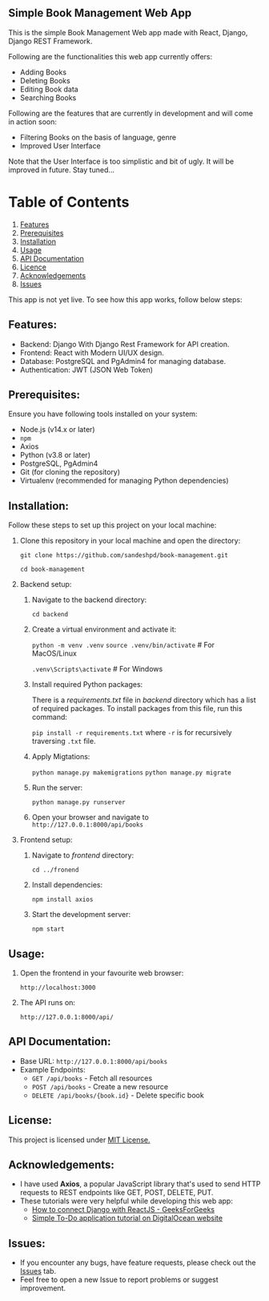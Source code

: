 ## Simple Book Management Web App

This is the simple Book Management Web app made with React, Django, Django REST Framework.

Following are the functionalities this web app currently offers:
* Adding Books
* Deleting Books
* Editing Book data
* Searching Books

Following are the features that are currently in development and will come in action soon:
* Filtering Books on the basis of language, genre
* Improved User Interface

Note that the User Interface is too simplistic and bit of ugly. It will be improved in future. Stay tuned...

# Table of Contents

1. [Features](#features)
2. [Prerequisites](#prerequisites)
3. [Installation](#installation)
4. [Usage](#usage)
5. [API Documentation](#api-documentation)
6. [Licence](#license)
7. [Acknowledgements](#acknowledgements)
8. [Issues](#issues)

This app is not yet live. To see how this app works, follow below steps:

## Features:
* Backend: Django With Django Rest Framework for API creation.
* Frontend: React with Modern UI/UX design.
* Database: PostgreSQL and PgAdmin4 for managing database.
* Authentication: JWT (JSON Web Token)

## Prerequisites:
Ensure you have following tools installed on your system:
* Node.js (v14.x or later)
* `npm`
* Axios
* Python (v3.8 or later)
* PostgreSQL, PgAdmin4
* Git (for cloning the repository)
* Virtualenv (recommended for managing Python dependencies)

## Installation:
Follow these steps to set up this project on your local machine:

1. Clone this repository in your local machine and open the directory:

   `git clone https://github.com/sandeshpd/book-management.git`
  
    `cd book-management`

2. Backend setup:
    1. Navigate to the backend directory:

        `cd backend`

    2. Create a virtual environment and activate it:

        `python -m venv .venv`
        `source .venv/bin/activate`  # For MacOS/Linux

        `.venv\Scripts\activate`    # For Windows
    
    3. Install required Python packages:

        There is a _requirements.txt_ file in _backend_ directory which has a list of required packages. To install packages from this file, run this command:

        `pip install -r requirements.txt` where `-r` is for recursively traversing `.txt` file.

    4. Apply Migtations:

        `python manage.py makemigrations`
        `python manage.py migrate`

    5. Run the server:

        `python manage.py runserver`

    6. Open your browser and navigate to `http://127.0.0.1:8000/api/books`

3. Frontend setup:
    1. Navigate to _frontend_ directory:

        `cd ../fronend`
    2. Install dependencies:

        `npm install axios`
    3. Start the development server:

        `npm start`

## Usage:
1. Open the frontend in your favourite web browser:

    `http://localhost:3000`
2. The API runs on:

    `http://127.0.0.1:8000/api/`

## API Documentation:
* Base URL: `http://127.0.0.1:8000/api/books`
* Example Endpoints:
    * `GET /api/books` - Fetch all resources
    * `POST /api/books` - Create a new resource
    * `DELETE /api/books/{book.id}` - Delete specific book

## License:
This project is licensed under [MIT License.](LICENSE)

## Acknowledgements:
* I have used **Axios**, a popular JavaScript library that's used to send HTTP requests to REST endpoints like GET, POST, DELETE, PUT.
* These tutorials were very helpful while developing this web app:
    * [How to connect Django with ReactJS - GeeksForGeeks](https://www.geeksforgeeks.org/how-to-connect-django-with-reactjs/)
    * [Simple To-Do application tutorial on DigitalOcean website](https://www.digitalocean.com/community/tutorials/build-a-to-do-application-using-django-and-react)

## Issues:
* If you encounter any bugs, have feature requests, please check out the [Issues](https://github.com/sandeshpd/todo-react-django/issues) tab. 
* Feel free to open a new Issue to report problems or suggest improvement.